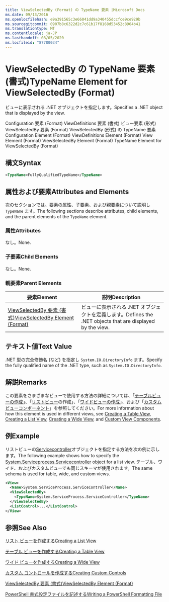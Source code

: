```yaml
---
title: ViewSelectedBy (Format) の TypeName 要素 |Microsoft Docs
ms.date: 09/13/2016
ms.openlocfilehash: e9a391565c3e66041dd9a340455dccfce9ce929b
ms.sourcegitcommit: 0907b8c6322d2c7c61b17f8168d53452c8964b41
ms.translationtype: MT
ms.contentlocale: ja-JP
ms.lasthandoff: 08/05/2020
ms.locfileid: "87780034"
---
```

# <a name="typename-element-for-viewselectedby-format"></a><span data-ttu-id="5993d-102">ViewSelectedBy の TypeName 要素 (書式)</span><span class="sxs-lookup"><span data-stu-id="5993d-102">TypeName Element for ViewSelectedBy (Format)</span></span>

<span data-ttu-id="5993d-103">ビューに表示される .NET オブジェクトを指定します。</span><span class="sxs-lookup"><span data-stu-id="5993d-103">Specifies a .NET object that is displayed by the view.</span></span>

<span data-ttu-id="5993d-104">Configuration 要素 (Format) ViewDefinitions 要素 (書式) ビュー要素 (形式) ViewSelectedBy 要素 (Format) ViewSelectedBy (形式) の TypeName 要素</span><span class="sxs-lookup"><span data-stu-id="5993d-104">Configuration Element (Format) ViewDefinitions Element (Format) View Element (Format) ViewSelectedBy Element (Format) TypeName Element for ViewSelectedBy (Format)</span></span>

## <a name="syntax"></a><span data-ttu-id="5993d-105">構文</span><span class="sxs-lookup"><span data-stu-id="5993d-105">Syntax</span></span>

```xml
<TypeName>FullyQualifiedTypeName</TypeName>
```

## <a name="attributes-and-elements"></a><span data-ttu-id="5993d-106">属性および要素</span><span class="sxs-lookup"><span data-stu-id="5993d-106">Attributes and Elements</span></span>

<span data-ttu-id="5993d-107">次のセクションでは、要素の属性、子要素、および親要素について説明し `TypeName` ます。</span><span class="sxs-lookup"><span data-stu-id="5993d-107">The following sections describe attributes, child elements, and the parent elements of the `TypeName` element.</span></span>

### <a name="attributes"></a><span data-ttu-id="5993d-108">属性</span><span class="sxs-lookup"><span data-stu-id="5993d-108">Attributes</span></span>

<span data-ttu-id="5993d-109">なし。</span><span class="sxs-lookup"><span data-stu-id="5993d-109">None.</span></span>

### <a name="child-elements"></a><span data-ttu-id="5993d-110">子要素</span><span class="sxs-lookup"><span data-stu-id="5993d-110">Child Elements</span></span>

<span data-ttu-id="5993d-111">なし。</span><span class="sxs-lookup"><span data-stu-id="5993d-111">None.</span></span>

### <a name="parent-elements"></a><span data-ttu-id="5993d-112">親要素</span><span class="sxs-lookup"><span data-stu-id="5993d-112">Parent Elements</span></span>

|<span data-ttu-id="5993d-113">要素</span><span class="sxs-lookup"><span data-stu-id="5993d-113">Element</span></span>|<span data-ttu-id="5993d-114">説明</span><span class="sxs-lookup"><span data-stu-id="5993d-114">Description</span></span>|
|-------------|-----------------|
|[<span data-ttu-id="5993d-115">ViewSelectedBy 要素 (書式)</span><span class="sxs-lookup"><span data-stu-id="5993d-115">ViewSelectedBy Element (Format)</span></span>](./viewselectedby-element-format.md)|<span data-ttu-id="5993d-116">ビューに表示される .NET オブジェクトを定義します。</span><span class="sxs-lookup"><span data-stu-id="5993d-116">Defines the .NET objects that are displayed by the view.</span></span>|

## <a name="text-value"></a><span data-ttu-id="5993d-117">テキスト値</span><span class="sxs-lookup"><span data-stu-id="5993d-117">Text Value</span></span>

<span data-ttu-id="5993d-118">.NET 型の完全修飾名 (など) を指定し `System.IO.DirectoryInfo` ます。</span><span class="sxs-lookup"><span data-stu-id="5993d-118">Specify the fully qualified name of the .NET type, such as `System.IO.DirectoryInfo`.</span></span>

## <a name="remarks"></a><span data-ttu-id="5993d-119">解説</span><span class="sxs-lookup"><span data-stu-id="5993d-119">Remarks</span></span>

<span data-ttu-id="5993d-120">この要素をさまざまなビューで使用する方法の詳細については、「[テーブルビューの作成](./creating-a-table-view.md)」、「[リストビュー](./creating-a-list-view.md)の作成」、「[ワイドビューの作成](./creating-a-wide-view.md)」、および「[カスタムビューコンポーネント](./creating-custom-controls.md)」を参照してください。</span><span class="sxs-lookup"><span data-stu-id="5993d-120">For more information about how this element is used in different views, see [Creating a Table View](./creating-a-table-view.md), [Creating a List View](./creating-a-list-view.md), [Creating a Wide View](./creating-a-wide-view.md), and [Custom View Components](./creating-custom-controls.md).</span></span>

## <a name="example"></a><span data-ttu-id="5993d-121">例</span><span class="sxs-lookup"><span data-stu-id="5993d-121">Example</span></span>

<span data-ttu-id="5993d-122">リストビューの[Servicecontroller](/dotnet/api/System.ServiceProcess.ServiceController)オブジェクトを指定する方法を次の例に示します。</span><span class="sxs-lookup"><span data-stu-id="5993d-122">The following example shows how to specify the [System.Serviceprocess.Servicecontroller](/dotnet/api/System.ServiceProcess.ServiceController) object for a list view.</span></span> <span data-ttu-id="5993d-123">テーブル、ワイド、およびカスタムビューでも同じスキーマが使用されます。</span><span class="sxs-lookup"><span data-stu-id="5993d-123">The same schema is used for table, wide, and custom views.</span></span>

```xml
<View>
  <Name>System.ServiceProcess.ServiceController</Name>
  <ViewSelectedBy>
    <TypeName>System.ServiceProcess.ServiceController</TypeName>
  </ViewSelectedBy>
  <ListControl>...</ListControl>
</View>
```

## <a name="see-also"></a><span data-ttu-id="5993d-124">参照</span><span class="sxs-lookup"><span data-stu-id="5993d-124">See Also</span></span>

[<span data-ttu-id="5993d-125">リスト ビューを作成する</span><span class="sxs-lookup"><span data-stu-id="5993d-125">Creating a List View</span></span>](./creating-a-list-view.md)

[<span data-ttu-id="5993d-126">テーブル ビューを作成する</span><span class="sxs-lookup"><span data-stu-id="5993d-126">Creating a Table View</span></span>](./creating-a-table-view.md)

[<span data-ttu-id="5993d-127">ワイド ビューを作成する</span><span class="sxs-lookup"><span data-stu-id="5993d-127">Creating a Wide View</span></span>](./creating-a-wide-view.md)

[<span data-ttu-id="5993d-128">カスタム コントロールを作成する</span><span class="sxs-lookup"><span data-stu-id="5993d-128">Creating Custom Controls</span></span>](./creating-custom-controls.md)

[<span data-ttu-id="5993d-129">ViewSelectedBy 要素 (書式)</span><span class="sxs-lookup"><span data-stu-id="5993d-129">ViewSelectedBy Element (Format)</span></span>](./viewselectedby-element-format.md)

[<span data-ttu-id="5993d-130">PowerShell 書式設定ファイルを記述する</span><span class="sxs-lookup"><span data-stu-id="5993d-130">Writing a PowerShell Formatting File</span></span>](./writing-a-powershell-formatting-file.md)
